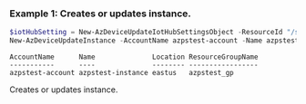### Example 1: Creates or updates instance.
```powershell
$iotHubSetting = New-AzDeviceUpdateIotHubSettingsObject -ResourceId "/subscriptions/00000000-0000-0000-0000-000000000000/resourceGroups/test-rg/providers/Microsoft.Devices/IotHubs/azpstest-iothub"
New-AzDeviceUpdateInstance -AccountName azpstest-account -Name azpstest-instance -ResourceGroupName azpstest_gp -Location eastus -IotHub $iotHubSetting -EnableDiagnostic:$false
```

```output
AccountName      Name              Location ResourceGroupName
-----------      ----              -------- -----------------
azpstest-account azpstest-instance eastus   azpstest_gp
```

Creates or updates instance.